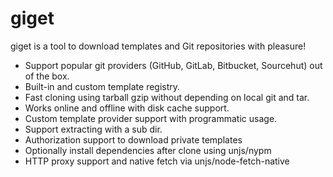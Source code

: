 # giget

giget is a tool to download templates and Git repositories with pleasure!

- Support popular git providers (GitHub, GitLab, Bitbucket, Sourcehut) out of the box.
- Built-in and custom template registry.
- Fast cloning using tarball gzip without depending on local git and tar.
- Works online and offline with disk cache support.
- Custom template provider support with programmatic usage.
- Support extracting with a sub dir.
- Authorization support to download private templates
- Optionally install dependencies after clone using unjs/nypm
- HTTP proxy support and native fetch via unjs/node-fetch-native
